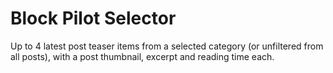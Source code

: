 # Block Pilot Selector

Up to 4 latest post teaser items from a selected category (or unfiltered from all posts), with a post thumbnail, excerpt and reading time each.
